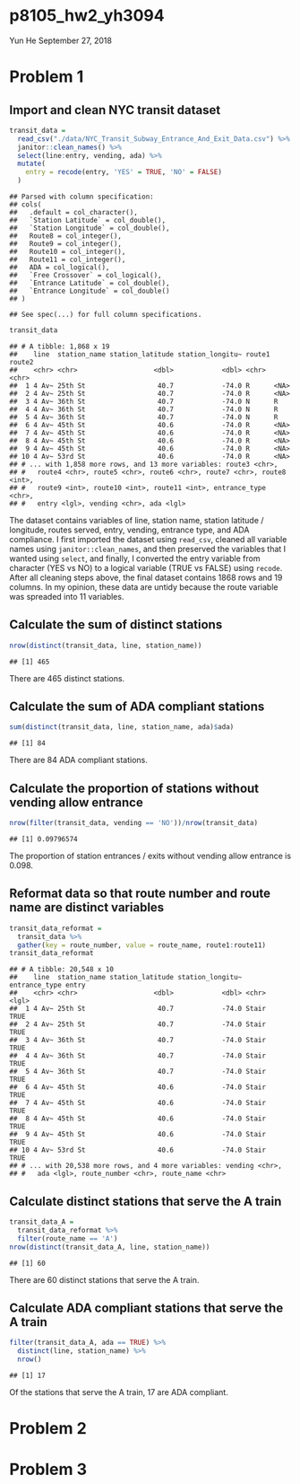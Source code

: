p8105\_hw2\_yh3094
================
Yun He
September 27, 2018

Problem 1
=========

Import and clean NYC transit dataset
------------------------------------

``` r
transit_data = 
  read_csv("./data/NYC_Transit_Subway_Entrance_And_Exit_Data.csv") %>%
  janitor::clean_names() %>% 
  select(line:entry, vending, ada) %>% 
  mutate(
    entry = recode(entry, 'YES' = TRUE, 'NO' = FALSE) 
  ) 
```

    ## Parsed with column specification:
    ## cols(
    ##   .default = col_character(),
    ##   `Station Latitude` = col_double(),
    ##   `Station Longitude` = col_double(),
    ##   Route8 = col_integer(),
    ##   Route9 = col_integer(),
    ##   Route10 = col_integer(),
    ##   Route11 = col_integer(),
    ##   ADA = col_logical(),
    ##   `Free Crossover` = col_logical(),
    ##   `Entrance Latitude` = col_double(),
    ##   `Entrance Longitude` = col_double()
    ## )

    ## See spec(...) for full column specifications.

``` r
transit_data
```

    ## # A tibble: 1,868 x 19
    ##    line  station_name station_latitude station_longitu~ route1 route2
    ##    <chr> <chr>                   <dbl>            <dbl> <chr>  <chr> 
    ##  1 4 Av~ 25th St                  40.7            -74.0 R      <NA>  
    ##  2 4 Av~ 25th St                  40.7            -74.0 R      <NA>  
    ##  3 4 Av~ 36th St                  40.7            -74.0 N      R     
    ##  4 4 Av~ 36th St                  40.7            -74.0 N      R     
    ##  5 4 Av~ 36th St                  40.7            -74.0 N      R     
    ##  6 4 Av~ 45th St                  40.6            -74.0 R      <NA>  
    ##  7 4 Av~ 45th St                  40.6            -74.0 R      <NA>  
    ##  8 4 Av~ 45th St                  40.6            -74.0 R      <NA>  
    ##  9 4 Av~ 45th St                  40.6            -74.0 R      <NA>  
    ## 10 4 Av~ 53rd St                  40.6            -74.0 R      <NA>  
    ## # ... with 1,858 more rows, and 13 more variables: route3 <chr>,
    ## #   route4 <chr>, route5 <chr>, route6 <chr>, route7 <chr>, route8 <int>,
    ## #   route9 <int>, route10 <int>, route11 <int>, entrance_type <chr>,
    ## #   entry <lgl>, vending <chr>, ada <lgl>

The dataset contains variables of line, station name, station latitude / longitude, routes served, entry, vending, entrance type, and ADA compliance. I first imported the dataset using `read_csv`, cleaned all variable names using `janitor::clean_names`, and then preserved the variables that I wanted using `select`, and finally, I converted the entry variable from character (YES vs NO) to a logical variable (TRUE vs FALSE) using `recode`. After all cleaning steps above, the final dataset contains 1868 rows and 19 columns. In my opinion, these data are untidy because the route variable was spreaded into 11 variables.

Calculate the sum of distinct stations
--------------------------------------

``` r
nrow(distinct(transit_data, line, station_name))
```

    ## [1] 465

There are 465 distinct stations.

Calculate the sum of ADA compliant stations
-------------------------------------------

``` r
sum(distinct(transit_data, line, station_name, ada)$ada)
```

    ## [1] 84

There are 84 ADA compliant stations.

Calculate the proportion of stations without vending allow entrance
-------------------------------------------------------------------

``` r
nrow(filter(transit_data, vending == 'NO'))/nrow(transit_data)
```

    ## [1] 0.09796574

The proportion of station entrances / exits without vending allow entrance is 0.098.

Reformat data so that route number and route name are distinct variables
------------------------------------------------------------------------

``` r
transit_data_reformat = 
  transit_data %>% 
  gather(key = route_number, value = route_name, route1:route11)
transit_data_reformat
```

    ## # A tibble: 20,548 x 10
    ##    line  station_name station_latitude station_longitu~ entrance_type entry
    ##    <chr> <chr>                   <dbl>            <dbl> <chr>         <lgl>
    ##  1 4 Av~ 25th St                  40.7            -74.0 Stair         TRUE 
    ##  2 4 Av~ 25th St                  40.7            -74.0 Stair         TRUE 
    ##  3 4 Av~ 36th St                  40.7            -74.0 Stair         TRUE 
    ##  4 4 Av~ 36th St                  40.7            -74.0 Stair         TRUE 
    ##  5 4 Av~ 36th St                  40.7            -74.0 Stair         TRUE 
    ##  6 4 Av~ 45th St                  40.6            -74.0 Stair         TRUE 
    ##  7 4 Av~ 45th St                  40.6            -74.0 Stair         TRUE 
    ##  8 4 Av~ 45th St                  40.6            -74.0 Stair         TRUE 
    ##  9 4 Av~ 45th St                  40.6            -74.0 Stair         TRUE 
    ## 10 4 Av~ 53rd St                  40.6            -74.0 Stair         TRUE 
    ## # ... with 20,538 more rows, and 4 more variables: vending <chr>,
    ## #   ada <lgl>, route_number <chr>, route_name <chr>

Calculate distinct stations that serve the A train
--------------------------------------------------

``` r
transit_data_A = 
  transit_data_reformat %>% 
  filter(route_name == 'A')
nrow(distinct(transit_data_A, line, station_name))
```

    ## [1] 60

There are 60 distinct stations that serve the A train.

Calculate ADA compliant stations that serve the A train
-------------------------------------------------------

``` r
filter(transit_data_A, ada == TRUE) %>% 
  distinct(line, station_name) %>% 
  nrow()
```

    ## [1] 17

Of the stations that serve the A train, 17 are ADA compliant.

Problem 2
=========

Problem 3
=========
